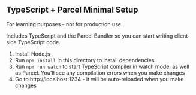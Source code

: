 ## TypeScript + Parcel Minimal Setup

For learning purposes - not for production use.

Includes TypeScript and the Parcel Bundler so you can start writing client-side TypeScript code.

1. Install Node.js
2. Run `npm install` in this directory to install dependencies
3. Run `npm run watch` to start TypeScript compiler in watch mode, as well as Parcel. You'll see any compilation errors when you make changes
4. Go to http://localhost:1234 - it will be auto-reloaded when you make changes